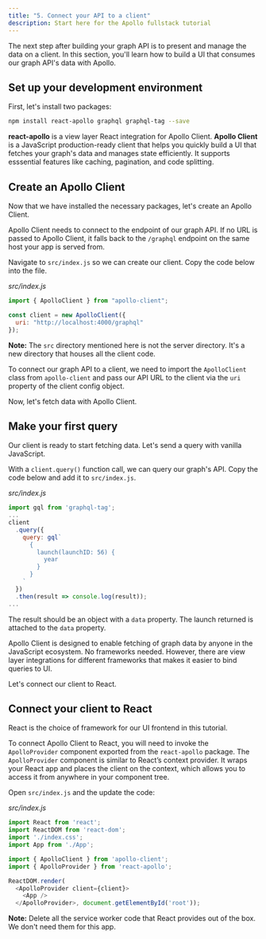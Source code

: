 ```yaml
---
title: "5. Connect your API to a client"
description: Start here for the Apollo fullstack tutorial
---
```


The next step after building your graph API is to present and manage the data on a client. In this section, you'll learn how to build a UI that consumes our graph API's data with Apollo.

<h2 id="dev-environment">Set up your development environment</h2>

First, let's install two packages:

```bash
npm install react-apollo graphql graphql-tag --save
```

**react-apollo** is a view layer React integration for Apollo Client. **Apollo Client** is a JavaScript production-ready client that helps you quickly build a UI that fetches your graph's data and manages state efficiently. It supports esssential features like caching, pagination, and code splitting.

<h2 id="apollo-client-setup">Create an Apollo Client</h2>

Now that we have installed the necessary packages, let's create an Apollo Client.

Apollo Client needs to connect to the endpoint of our graph API. If no URL is passed to Apollo Client, it falls back to the `/graphql` endpoint on the same host your app is served from.

Navigate to `src/index.js` so we can create our client. Copy the code below into the file.

_src/index.js_

```js
import { ApolloClient } from "apollo-client";

const client = new ApolloClient({
  uri: "http://localhost:4000/graphql"
});
```
**Note:** The `src` directory mentioned here is not the server directory. It's a new directory that houses all the client code.

To connect our graph API to a client, we need to import the `ApolloClient` class from `apollo-client` and pass our API URL to the client via the `uri` property of the client config object.

Now, let's fetch data with Apollo Client.

<h2 id="apollo-client-setup">Make your first query</h2>

Our client is ready to start fetching data. Let's send a query with vanilla JavaScript.

With a `client.query()` function call, we can query our graph's API. Copy the code below and add it to `src/index.js`.

_src/index.js_

```js
import gql from 'graphql-tag';
...
client
  .query({
    query: gql`
      {
        launch(launchID: 56) {
          year
        }
      }
    `
  })
  .then(result => console.log(result));
...
```

The result should be an object with a `data` property. The launch returned is attached to the `data` property.

Apollo Client is designed to enable fetching of graph data by anyone in the JavaScript ecosystem. No frameworks needed. However, there are view layer integrations for different frameworks that makes it easier to bind queries to UI.

Let's connect our client to React.

<h2 id="react-apollo">Connect your client to React</h2>

React is the choice of framework for our UI frontend in this tutorial.

To connect Apollo Client to React, you will need to invoke the `ApolloProvider` component exported from the `react-apollo` package. The `ApolloProvider` component is similar to React’s context provider. It wraps your React app and places the client on the context, which allows you to access it from anywhere in your component tree.

Open `src/index.js` and the update the code:

_src/index.js_

```js
import React from 'react';
import ReactDOM from 'react-dom';
import './index.css';
import App from './App';

import { ApolloClient } from 'apollo-client';
import { ApolloProvider } from 'react-apollo';

ReactDOM.render(
  <ApolloProvider client={client}>
    <App />
  </ApolloProvider>, document.getElementById('root'));
```

**Note:** Delete all the service worker code that React provides out of the box. We don't need them for this app.